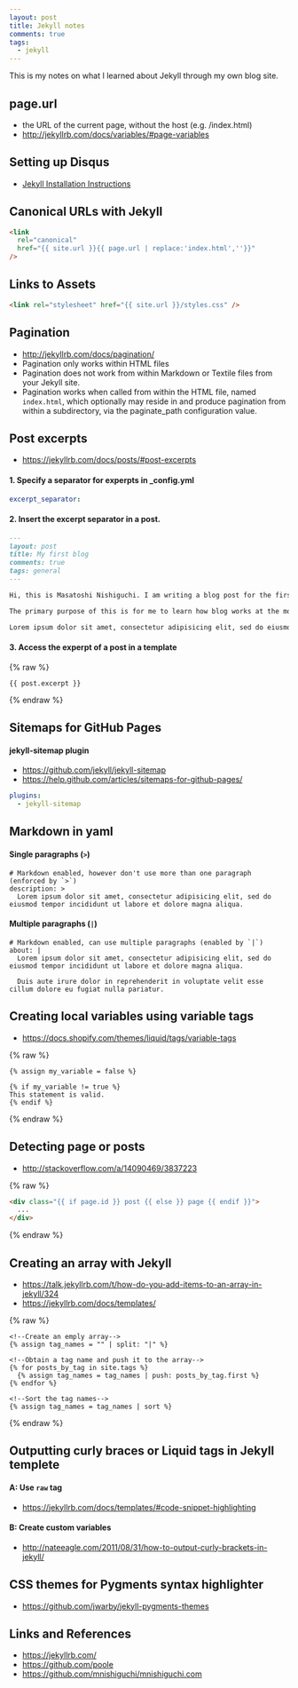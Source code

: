 ```yaml
---
layout: post
title: Jekyll notes
comments: true
tags:
  - jekyll
---
```


This is my notes on what I learned about Jekyll through my own blog site.

## page.url

- the URL of the current page, without the host (e.g. /index.html)
- http://jekyllrb.com/docs/variables/#page-variables

## Setting up Disqus

- [Jekyll Installation Instructions](https://help.disqus.com/customer/portal/articles/472138-jekyll-installation-instructions)

## Canonical URLs with Jekyll

```html
<link
  rel="canonical"
  href="{{ site.url }}{{ page.url | replace:'index.html',''}}"
/>
```

## Links to Assets

```html
<link rel="stylesheet" href="{{ site.url }}/styles.css" />
```

## Pagination

- http://jekyllrb.com/docs/pagination/
- Pagination only works within HTML files
- Pagination does not work from within Markdown or Textile files from your Jekyll site.
- Pagination works when called from within the HTML file, named `index.html`, which optionally may reside in and produce pagination from within a subdirectory, via the paginate_path configuration value.

## Post excerpts

- https://jekyllrb.com/docs/posts/#post-excerpts

#### 1. Specify a separator for experpts in \_config.yml

```yml
excerpt_separator:
```

#### 2. Insert the excerpt separator in a post.

```md
---
layout: post
title: My first blog
comments: true
tags: general
---

Hi, this is Masatoshi Nishiguchi. I am writing a blog post for the first time.

The primary purpose of this is for me to learn how blog works at the moment. That's it. But I might eventually find out some other purposes that are more fun and more useful for the Internet communities.

Lorem ipsum dolor sit amet, consectetur adipisicing elit, sed do eiusmod tempor incididunt ut labore et dolore magna aliqua.
```

#### 3. Access the experpt of a post in a template

{% raw %}

```
{{ post.excerpt }}
```

{% endraw %}

## Sitemaps for GitHub Pages

#### jekyll-sitemap plugin

- https://github.com/jekyll/jekyll-sitemap
- https://help.github.com/articles/sitemaps-for-github-pages/

```yml
plugins:
  - jekyll-sitemap
```

## Markdown in yaml

#### Single paragraphs (`>`)

```
# Markdown enabled, however don't use more than one paragraph (enforced by `>`)
description: >
  Lorem ipsum dolor sit amet, consectetur adipisicing elit, sed do eiusmod tempor incididunt ut labore et dolore magna aliqua.
```

#### Multiple paragraphs (`|`)

```
# Markdown enabled, can use multiple paragraphs (enabled by `|`)
about: |
  Lorem ipsum dolor sit amet, consectetur adipisicing elit, sed do eiusmod tempor incididunt ut labore et dolore magna aliqua.

  Duis aute irure dolor in reprehenderit in voluptate velit esse cillum dolore eu fugiat nulla pariatur.
```

## Creating local variables using variable tags

- https://docs.shopify.com/themes/liquid/tags/variable-tags

{% raw %}

```
{% assign my_variable = false %}

{% if my_variable != true %}
This statement is valid.
{% endif %}
```

{% endraw %}

## Detecting page or posts

- http://stackoverflow.com/a/14090469/3837223

{% raw %}

```html
<div class="{{ if page.id }} post {{ else }} page {{ endif }}">
  ...
</div>
```

{% endraw %}

## Creating an array with Jekyll

- https://talk.jekyllrb.com/t/how-do-you-add-items-to-an-array-in-jekyll/324
- https://jekyllrb.com/docs/templates/

{% raw %}

```
<!--Create an emply array-->
{% assign tag_names = "" | split: "|" %}

<!--Obtain a tag name and push it to the array-->
{% for posts_by_tag in site.tags %}
  {% assign tag_names = tag_names | push: posts_by_tag.first %}
{% endfor %}

<!--Sort the tag names-->
{% assign tag_names = tag_names | sort %}
```

{% endraw %}

## Outputting curly braces or Liquid tags in Jekyll templete

#### A: Use `raw` tag

- https://jekyllrb.com/docs/templates/#code-snippet-highlighting

#### B: Create custom variables

- http://nateeagle.com/2011/08/31/how-to-output-curly-brackets-in-jekyll/

## CSS themes for Pygments syntax highlighter

- https://github.com/jwarby/jekyll-pygments-themes

## Links and References

- https://jekyllrb.com/
- https://github.com/poole
- https://github.com/mnishiguchi/mnishiguchi.com
